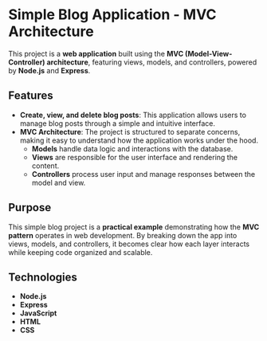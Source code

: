 # Simple Blog Application - MVC Architecture

This project is a **web application** built using the **MVC (Model-View-Controller) architecture**, featuring views, models, and controllers, powered by **Node.js** and **Express**.

## Features

- **Create, view, and delete blog posts**: This application allows users to manage blog posts through a simple and intuitive interface.
- **MVC Architecture**: The project is structured to separate concerns, making it easy to understand how the application works under the hood.
  - **Models** handle data logic and interactions with the database.
  - **Views** are responsible for the user interface and rendering the content.
  - **Controllers** process user input and manage responses between the model and view.
  
## Purpose

This simple blog project is a **practical example** demonstrating how the **MVC pattern** operates in web development. By breaking down the app into views, models, and controllers, it becomes clear how each layer interacts while keeping code organized and scalable.

## Technologies

- **Node.js**
- **Express**
- **JavaScript**
- **HTML**
- **CSS**
  
